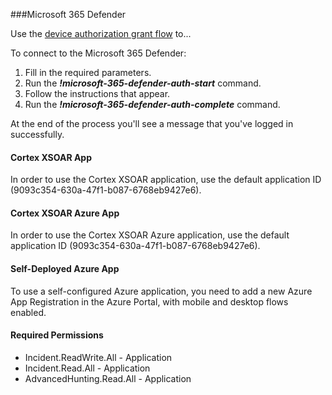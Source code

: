 ###Microsoft 365 Defender

Use the [device authorization grant flow](https://docs.microsoft.com/en-us/azure/active-directory/develop/v2-oauth2-device-code) to...

To connect to the Microsoft 365 Defender:
1. Fill in the required parameters.
2. Run the ***!microsoft-365-defender-auth-start*** command. 
3. Follow the instructions that appear.
4. Run the ***!microsoft-365-defender-auth-complete*** command.

At the end of the process you'll see a message that you've logged in successfully.

#### Cortex XSOAR App

In order to use the Cortex XSOAR application, use the default application ID (9093c354-630a-47f1-b087-6768eb9427e6).


#### Cortex XSOAR Azure App

In order to use the Cortex XSOAR Azure application, use the default application ID (9093c354-630a-47f1-b087-6768eb9427e6).

#### Self-Deployed Azure App

To use a self-configured Azure application, you need to add a new Azure App Registration in the Azure Portal, with mobile and desktop flows enabled.

#### Required Permissions
* Incident.ReadWrite.All - Application
* Incident.Read.All	- Application
* AdvancedHunting.Read.All - Application
